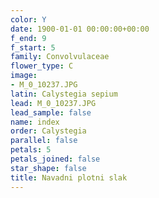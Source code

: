 ```yaml
---
color: Y
date: 1900-01-01 00:00:00+00:00
f_end: 9
f_start: 5
family: Convolvulaceae
flower_type: C
image:
- M_0_10237.JPG
latin: Calystegia sepium
lead: M_0_10237.JPG
lead_sample: false
name: index
order: Calystegia
parallel: false
petals: 5
petals_joined: false
star_shape: false
title: Navadni plotni slak
---
```


